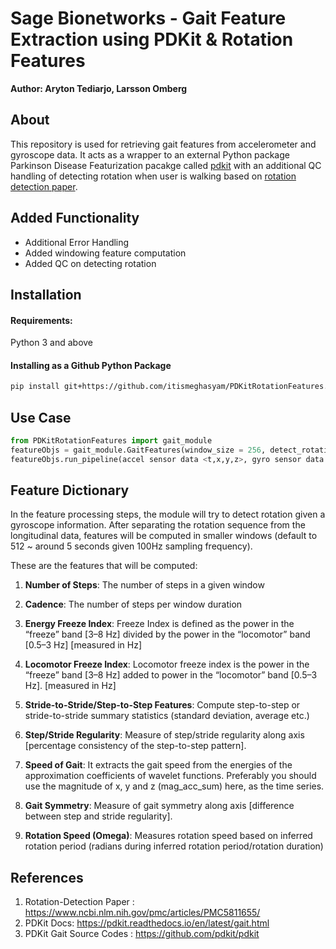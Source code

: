 # Sage Bionetworks - Gait Feature Extraction using PDKit & Rotation Features

**Author: Aryton Tediarjo, Larsson Omberg**

## About
This repository is used for retrieving gait features from accelerometer and gyroscope data. It acts as a wrapper to an external Python package Parkinson Disease Featurization pacakge called [pdkit](https://github.com/pdkit/pdkit) with an additional QC handling of detecting rotation when user is walking based on [rotation detection paper](https://www.ncbi.nlm.nih.gov/pmc/articles/PMC5811655/).

## Added Functionality
- Additional Error Handling
- Added windowing feature computation
- Added QC on detecting rotation 

## Installation

#### Requirements: 
Python 3 and above

#### Installing as a Github Python Package
```bash
pip install git+https://github.com/itismeghasyam/PDKitRotationFeatures.git
```

## Use Case
```python
from PDKitRotationFeatures import gait_module  
featureObjs = gait_module.GaitFeatures(window_size = 256, detect_rotation=True) ##refer to module for additional parameter
featureObjs.run_pipeline(accel sensor data <t,x,y,z>, gyro sensor data <t,x,y,z>)
```

## Feature Dictionary
In the feature processing steps, the module will try to detect rotation given a gyroscope information. After separating the rotation sequence from the longitudinal data, features will be computed in smaller windows (default to 512 ~ around 5 seconds given 100Hz sampling frequency).

These are the features that will be computed:

1. **Number of Steps**: The number of steps in a given window 

2. **Cadence**: The number of steps per window duration

3. **Energy Freeze Index**: Freeze Index is defined as the power in the “freeze” band [3–8 Hz] divided by the power in the “locomotor” band [0.5–3 Hz] [measured in Hz]

4. **Locomotor Freeze Index**: Locomotor freeze index is the power in the “freeze” band [3–8 Hz] added to power in the “locomotor” band [0.5–3 Hz]. [measured in Hz]

5. **Stride-to-Stride/Step-to-Step Features**: Compute step-to-step or stride-to-stride summary statistics (standard deviation, average etc.)


6. **Step/Stride Regularity**: Measure of step/stride regularity along axis [percentage consistency of the step-to-step pattern].

7. **Speed of Gait**: It extracts the gait speed from the energies of the approximation coefficients of wavelet functions. Preferably you should use the magnitude of x, y and z (mag_acc_sum) here, as the time series.

8. **Gait Symmetry**: Measure of gait symmetry along axis [difference between step and stride regularity].

9. **Rotation Speed (Omega)**: Measures rotation speed based on inferred rotation period (radians during inferred rotation period/rotation duration)

## References
1. Rotation-Detection Paper : https://www.ncbi.nlm.nih.gov/pmc/articles/PMC5811655/
2. PDKit Docs: https://pdkit.readthedocs.io/en/latest/gait.html
3. PDKit Gait Source Codes  : https://github.com/pdkit/pdkit
